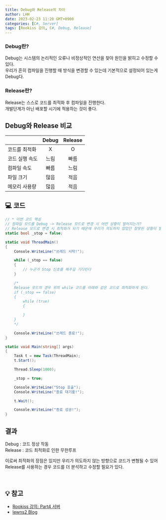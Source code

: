 ```yaml
---
title: Debug와 Release의 차이
author: LHH
date: 2023-02-23 11:20 GMT+0900
categories: [C#, Server]
tags: [Rookiss 강의, C#, Debug, Release]
---
```


### Debug란?
Debug는 시스템의 논리적인 오류나 비정상적인 연산을 찾아 원인을 밝히고 수정할 수 있다. <br>
우리가 흔히 컴파일을 진행할 때 방식을 변경할 수 있는데 기본적으로 설정되어 있는게 Debug다.

### Release란?
Release는 스스로 코드를 최적화 후 컴파일을 진행한다. <br>
개발단계가 아닌 배포할 시기에 적용하는 것이 좋다.

## Debug와 Release 비교

|               | Debug | Release |
|:--------------|:-----:|:-------:|
| 코드를 최적화  |  X    | O       |
| 코드 실행 속도 | 느림  | 빠름    |
| 컴파일 속도    | 빠름  | 느림    |
| 파일 크기      | 많음  | 적음    |
| 메모리 사용량  | 많음  | 적음    |

## 💻 코드
```cs
// * 이번 코드 핵심
// 컴파일 모드를 Debug -> Release 모드로 변경 시 어떤 상황이 벌어지는가?
// Release 모드로 변경 시 최적화가 되기 때문에 우리가 의도하지 않았던 잘못된 상황이 발생 할 수 있다.
static bool _stop = false;

static void ThreadMain()
{
    Console.WriteLine("쓰레드 시작!");

    while (_stop == false)
    {
        // 누군가 Stop 신호를 해주길 기다린다
    }

    /*
    Release 모드의 경우 위의 while 코드를 아래와 같은 코드로 최적화하게 된다.
    if (_stop == false)
    {
        while (true)
        {

        }
    }
    */

    Console.WriteLine("쓰레드 종료!");
}

static void Main(string[] args)
{
    Task t = new Task(ThreadMain);
    t.Start();

    Thread.Sleep(1000);

    _stop = true;

    Console.WriteLine("Stop 호출");
    Console.WriteLine("종료 대기중!");

    t.Wait();

    Console.WriteLine("종료 성공!");
}
```

## 결과
Debug : 코드 정상 작동 <br>
Release : 코드 최적화로 인한 무한루프 <br>

이로써 최적화의 장점은 있지만 우리가 의도하지 않는 방향으로 코드가 변형될 수 있어 Release를 사용하는 경우 코드를 더 분석하고 수정할 필요가 있다.

<br>

## 💡 참고
- [Rookiss 강의: Part4 서버](https://www.inflearn.com/course/%EC%9C%A0%EB%8B%88%ED%8B%B0-mmorpg-%EA%B0%9C%EB%B0%9C-part4)
- [lewns2 Blog](https://salon.tistory.com/19)